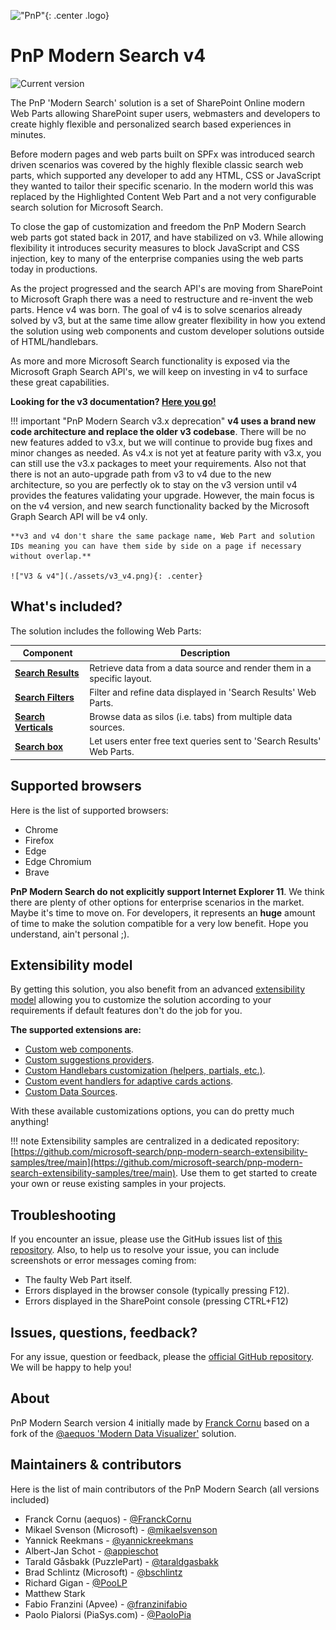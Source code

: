 !["PnP"](https://pnp.github.io/images/hero-parker-p-1080.png){: .center .logo}

# PnP Modern Search v4

![Current version](https://img.shields.io/github/v/release/microsoft-search/pnp-modern-search)

The PnP 'Modern Search' solution is a set of SharePoint Online modern Web Parts allowing SharePoint super users, webmasters and developers to create highly flexible and personalized search based experiences in minutes.

Before modern pages and web parts built on SPFx was introduced search driven scenarios was covered by the highly flexible classic search web parts, which
supported any developer to add any HTML, CSS or JavaScript they wanted to tailor their specific scenario. In the modern world this was replaced by the
Highlighted Content Web Part and a not very configurable search solution for Microsoft Search.

To close the gap of customization and freedom the PnP Modern Search web parts got stated back in 2017, and have stabilized on v3. While allowing flexibility
it introduces security measures to block JavaScript and CSS injection, key to many of the enterprise companies using the web parts today in productions.

As the project progressed and the search API's are moving from SharePoint to Microsoft Graph there was a need to restructure and re-invent the web parts.
Hence v4 was born. The goal of v4 is to solve scenarios already solved by v3, but at the same time allow greater flexibility in how you extend the solution using web components and custom developer solutions outside of HTML/handlebars.

As more and more Microsoft Search functionality is exposed via the Microsoft Graph Search API's, we will keep on investing in v4 to surface these great capabilities.

**Looking for the v3 documentation? [Here you go!](./v3/index.md)**

!!! important "PnP Modern Search v3.x deprecation"
    **v4 uses a brand new code architecture and replace the older v3 codebase**. There will be no new features added to v3.x, but we will continue to
    provide bug fixes and minor changes as needed. As v4.x is not yet at feature parity with v3.x, you can still use the v3.x packages to meet your requirements.
    Also not that there is not an auto-upgrade path from v3 to v4 due to the new architecture, so you are perfectly ok
    to stay on the v3 version until v4 provides the features validating your upgrade.
    However, the main focus is on the v4 version, and new search functionality backed by the Microsoft Graph Search API will be v4 only.

    **v3 and v4 don't share the same package name, Web Part and solution IDs meaning you can have them side by side on a page if necessary without overlap.**
    
    !["V3 & v4"](./assets/v3_v4.png){: .center}

## What's included?

The solution includes the following Web Parts:

| Component | Description |
| --------- | ----------- |
| **[Search Results](./usage/search-results/index.md)** | Retrieve data from a data source and render them in a specific layout.
| **[Search Filters](./usage/search-filters/index.md)** | Filter and refine data displayed in 'Search Results' Web Parts.
| **[Search Verticals](./usage/search-verticals/index.md)** | Browse data as silos (i.e. tabs) from multiple data sources.
| **[Search box](./usage/search-box/index.md)** | Let users enter free text queries sent to 'Search Results' Web Parts.

## Supported browsers

Here is the list of supported browsers:

- Chrome
- Firefox
- Edge
- Edge Chromium
- Brave

**PnP Modern Search do not explicitly support Internet Explorer 11**. We think there are plenty of other options for enterprise scenarios in the market. Maybe it's time to move on. For developers, it represents an **huge** amount of time to make the solution compatible for a very low benefit. Hope you understand, ain't personal ;).

## Extensibility model

By getting this solution, you also benefit from an advanced [extensibility model](./extensibility/index.md) allowing you to customize the solution according to your requirements if default features don't do the job for you.

**The supported extensions are:**

- [Custom web components](./extensibility/custom_web_component.md).
- [Custom suggestions providers](./extensibility/custom_suggestions_provider.md).
- [Custom Handlebars customization (helpers, partials, etc.)](./extensibility/handlebars_customizations.md).
- [Custom event handlers for adaptive cards actions](./extensibility/adaptivecards_customizations.md).
- [Custom Data Sources](./extensibility/custom_data_sources.md).


With these available customizations options, you can do pretty much anything!

!!! note
    Extensibility samples are centralized in a dedicated repository: [https://github.com/microsoft-search/pnp-modern-search-extensibility-samples/tree/main](https://github.com/microsoft-search/pnp-modern-search-extensibility-samples/tree/main). Use them to get started to create your own or reuse existing samples in your projects.

## Troubleshooting

If you encounter an issue, please use the GitHub issues list of [this repository](https://github.com/microsoft-search/pnp-modern-search/issues). Also, to help us to resolve your issue, you can include screenshots or error messages coming from:

- The faulty Web Part itself.
- Errors displayed in the browser console (typically pressing F12).
- Errors displayed in the SharePoint console (pressing CTRL+F12)

## Issues, questions, feedback?

For any issue, question or feedback, please the [official GitHub repository](https://github.com/microsoft-search/pnp-modern-search/issues). We will be happy to help you!

## About

PnP Modern Search version 4 initially made by [Franck Cornu](https://twitter.com/FranckCornu) based on a fork of the [@aequos 'Modern Data Visualizer'](https://www.aequos.ca/) solution.

## Maintainers & contributors

Here is the list of main contributors of the PnP Modern Search (all versions included)

- Franck Cornu (aequos) - [@FranckCornu](http://www.twitter.com/FranckCornu)
- Mikael Svenson (Microsoft) - [@mikaelsvenson](http://www.twitter.com/mikaelsvenson)
- Yannick Reekmans - [@yannickreekmans](https://twitter.com/yannickreekmans)
- Albert-Jan Schot - [@appieschot](https://twitter.com/appieschot)
- Tarald Gåsbakk (PuzzlePart) - [@taraldgasbakk](https://twitter.com/Taraldgasbakk)
- Brad Schlintz (Microsoft) - [@bschlintz](https://twitter.com/bschlintz)
- Richard Gigan - [@PooLP](https://twitter.com/PooLP)
- Matthew Stark
- Fabio Franzini (Apvee) - [@franzinifabio](https://twitter.com/franzinifabio)
- Paolo Pialorsi (PiaSys.com) - [@PaoloPia](https://twitter.com/paolopia)
